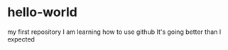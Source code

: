 hello-world
===========

my first repository
I am learning how to use github
It's going better than I expected
